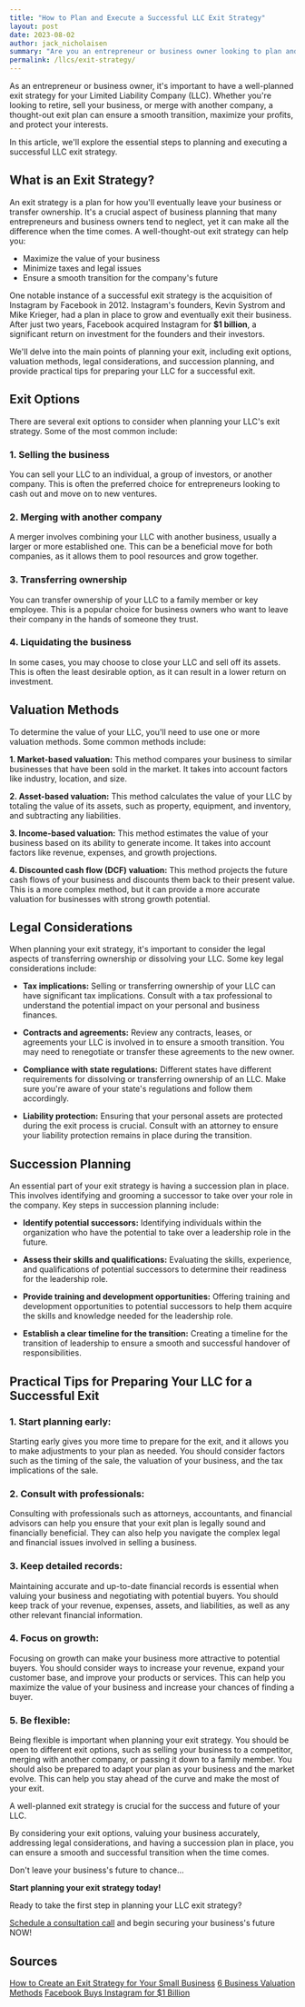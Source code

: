 ```yaml
---
title: "How to Plan and Execute a Successful LLC Exit Strategy"
layout: post
date: 2023-08-02
author: jack_nicholaisen
summary: "Are you an entrepreneur or business owner looking to plan and execute a successful exit strategy for your LLC? Look no further! Our in-depth guide covers everything you need to know, from exit options and valuation methods to legal considerations and succession planning. Don't leave your business's future to chance – read on and learn how to prepare your LLC for a smooth and successful exit now."
permalink: /llcs/exit-strategy/
---
```


As an entrepreneur or business owner, it's important to have a well-planned exit strategy for your Limited Liability Company (LLC). Whether you're looking to retire, sell your business, or merge with another company, a thought-out exit plan can ensure a smooth transition, maximize your profits, and protect your interests. 

In this article, we'll explore the essential steps to planning and executing a successful LLC exit strategy.

## What is an Exit Strategy?

An exit strategy is a plan for how you'll eventually leave your business or transfer ownership. It's a crucial aspect of business planning that many entrepreneurs and business owners tend to neglect, yet it can make all the difference when the time comes. A well-thought-out exit strategy can help you:

-   Maximize the value of your business
-   Minimize taxes and legal issues
-   Ensure a smooth transition for the company's future

One notable instance of a successful exit strategy is the acquisition of Instagram by Facebook in 2012. Instagram's founders, Kevin Systrom and Mike Krieger, had a plan in place to grow and eventually exit their business. After just two years, Facebook acquired Instagram for **$1 billion**, a significant return on investment for the founders and their investors.

We'll delve into the main points of planning your exit, including exit options, valuation methods, legal considerations, and succession planning, and provide practical tips for preparing your LLC for a successful exit.

## Exit Options

There are several exit options to consider when planning your LLC's exit strategy. Some of the most common include:

### 1.  Selling the business

You can sell your LLC to an individual, a group of investors, or another company. This is often the preferred choice for entrepreneurs looking to cash out and move on to new ventures.

### 2.  Merging with another company 

A merger involves combining your LLC with another business, usually a larger or more established one. This can be a beneficial move for both companies, as it allows them to pool resources and grow together.

### 3.  Transferring ownership

You can transfer ownership of your LLC to a family member or key employee. This is a popular choice for business owners who want to leave their company in the hands of someone they trust.

### 4.  Liquidating the business

In some cases, you may choose to close your LLC and sell off its assets. This is often the least desirable option, as it can result in a lower return on investment.

## Valuation Methods

To determine the value of your LLC, you'll need to use one or more valuation methods. Some common methods include:

**1.  Market-based valuation:** This method compares your business to similar businesses that have been sold in the market. It takes into account factors like industry, location, and size.

**2.  Asset-based valuation:** This method calculates the value of your LLC by totaling the value of its assets, such as property, equipment, and inventory, and subtracting any liabilities.

**3.  Income-based valuation:** This method estimates the value of your business based on its ability to generate income. It takes into account factors like revenue, expenses, and growth projections.

**4.  Discounted cash flow (DCF) valuation:** This method projects the future cash flows of your business and discounts them back to their present value. This is a more complex method, but it can provide a more accurate valuation for businesses with strong growth potential.

## Legal Considerations

When planning your exit strategy, it's important to consider the legal aspects of transferring ownership or dissolving your LLC. Some key legal considerations include:

-  **Tax implications:** Selling or transferring ownership of your LLC can have significant tax implications. Consult with a tax professional to understand the potential impact on your personal and business finances.

-  **Contracts and agreements:** Review any contracts, leases, or agreements your LLC is involved in to ensure a smooth transition. You may need to renegotiate or transfer these agreements to the new owner.

-  **Compliance with state regulations:** Different states have different requirements for dissolving or transferring ownership of an LLC. Make sure you're aware of your state's regulations and follow them accordingly.

-  **Liability protection:** Ensuring that your personal assets are protected during the exit process is crucial. Consult with an attorney to ensure your liability protection remains in place during the transition.

## Succession Planning

An essential part of your exit strategy is having a succession plan in place. This involves identifying and grooming a successor to take over your role in the company. Key steps in succession planning include:

-  **Identify potential successors:** Identifying individuals within the organization who have the potential to take over a leadership role in the future.

-  **Assess their skills and qualifications:** Evaluating the skills, experience, and qualifications of potential successors to determine their readiness for the leadership role.

-  **Provide training and development opportunities:** Offering training and development opportunities to potential successors to help them acquire the skills and knowledge needed for the leadership role.

-  **Establish a clear timeline for the transition:** Creating a timeline for the transition of leadership to ensure a smooth and successful handover of responsibilities.

## Practical Tips for Preparing Your LLC for a Successful Exit

### 1.  Start planning early: 

Starting early gives you more time to prepare for the exit, and it allows you to make adjustments to your plan as needed. You should consider factors such as the timing of the sale, the valuation of your business, and the tax implications of the sale.

### 2.  Consult with professionals: 

Consulting with professionals such as attorneys, accountants, and financial advisors can help you ensure that your exit plan is legally sound and financially beneficial. They can also help you navigate the complex legal and financial issues involved in selling a business.

### 3.  Keep detailed records: 

Maintaining accurate and up-to-date financial records is essential when valuing your business and negotiating with potential buyers. You should keep track of your revenue, expenses, assets, and liabilities, as well as any other relevant financial information.

### 4.  Focus on growth: 

Focusing on growth can make your business more attractive to potential buyers. You should consider ways to increase your revenue, expand your customer base, and improve your products or services. This can help you maximize the value of your business and increase your chances of finding a buyer.

### 5.  Be flexible: 

Being flexible is important when planning your exit strategy. You should be open to different exit options, such as selling your business to a competitor, merging with another company, or passing it down to a family member. You should also be prepared to adapt your plan as your business and the market evolve. This can help you stay ahead of the curve and make the most of your exit.

A well-planned exit strategy is crucial for the success and future of your LLC. 

By considering your exit options, valuing your business accurately, addressing legal considerations, and having a succession plan in place, you can ensure a smooth and successful transition when the time comes.

Don't leave your business's future to chance...

**Start planning your exit strategy today!**

Ready to take the first step in planning your LLC exit strategy?

[Schedule a consultation call](https://calendly.com/businessinitiative/30-minute-consultation-call) and begin securing your business's future NOW!

<script async data-uid="0625212ce2" src="https://adept-hustler-4565.ck.page/0625212ce2/index.js"></script>

## Sources

[How to Create an Exit Strategy for Your Small Business](https://www.thebalancemoney.com/small-business-exit-strategies-2947988)
[6 Business Valuation Methods](https://www.investopedia.com/terms/b/business-valuation.asp)
[Facebook Buys Instagram for \$1 Billion](https://dealbook.nytimes.com/2012/04/09/facebook-buys-instagram-for-1-billion/)

